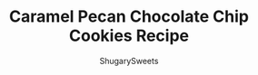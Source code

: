 ---
layout: ../../layouts/MarkdownPostLayout.astro
title: Caramel Pecan Chocolate Chip Cookies Recipe
author: ShugarySweets
pubDate: 2019-01-15
description: "Caramel Pecan Chocolate Chip Cookies - a decadent twist on a classic cookie! You&#x27;ll love the infusion of buttery caramel and nutty flavor in these chewy cookies."
image_url: https://www.shugarysweets.com/wp-content/uploads/2014/08/caramel-pecan-chocolate-chip-cookies-2.jpg
tags: ["Cookies","American"]
calories: 107
protein: 1
carbohydrates: 15
fats: 5
fiber: 0
ingredients: ["1 cup unsalted butter, softened","1 ½ cups light brown sugar, packed","½ cup granulated sugar","2 teaspoons vanilla extract","2 large eggs","3 cups all-purpose flour","1 teaspoons kosher salt","1 ½ teaspoons baking soda","1 bag (11 ounce) milk chocolate morsels","1 1/4 cup caramel bits (or whole caramels, chopped)","1 cup chopped pecans"]
serves: 6
time: "22 minutes"
prepTime: "10 minutes"
instructions: ["Preheat oven to 350F. Line cookie sheets with parchment paper.","In a large mixing bowl, combine butter and sugars for about 2 minutes, until fully blended. Add in eggs and vanilla and beat until well mixed.","Add in flour, salt, and baking soda. Beat JUST until fully combined. Fold in chocolate chips, caramel bits, and pecans.","Using a 3 Tablespoon cookie scoop, drop onto parchment paper lined baking sheets about 2 inches apart. If desired, press some extra chocolate chips into the top of the cookies.","Bake for 11-13 minutes, until outside of cookie is lightly browned. Remove from oven and allow to cool several minutes on baking sheet. Remove and cool completely on wire rack. The number of cookies is determined by the size scoop you use. I prefer these to be larger...which yields about 2 dozen cookies."]
nutrition: ["107 calories","15 grams carbohydrates","15 milligrams cholesterol","5 grams fat","0 grams fiber","1 grams protein","3 grams saturated fat","70 grams sodium","10 grams sugar","0 grams trans fat","2 grams unsaturated fat"]
---